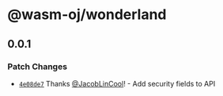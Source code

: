 # @wasm-oj/wonderland

## 0.0.1

### Patch Changes

-   [`4e08de7`](https://github.com/wasm-oj/wonderland/commit/4e08de74104950c14e002464efc8b51c7a4712b6) Thanks [@JacobLinCool](https://github.com/JacobLinCool)! - Add security fields to API
